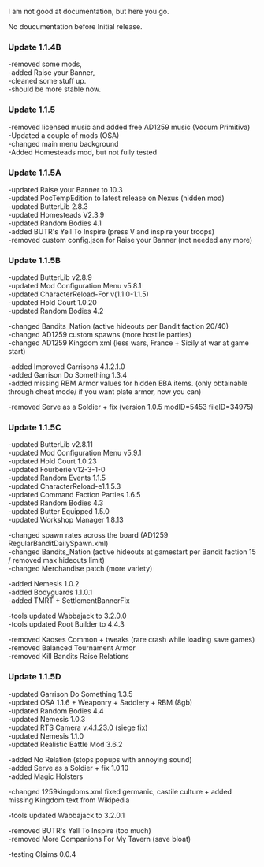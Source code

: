 I am not good at documentation, but here you go.

No doucumentation before Initial release.

### Update 1.1.4B   
-removed some mods,    
-added Raise your Banner,    
-cleaned some stuff up.   
-should be more stable now.   

###  Update 1.1.5   
-removed licensed music and added free AD1259 music (Vocum Primitiva)  
-Updated a couple of mods (OSA)   
-changed main menu background    
-Added Homesteads mod, but not fully tested    

###  Update 1.1.5A   
-updated Raise your Banner to 10.3   
-updated PocTempEdition to latest release on Nexus (hidden mod)   
-updated ButterLib 2.8.3    
-updated Homesteads V2.3.9  
-updated Random Bodies 4.1    
-added BUTR's Yell To Inspire (press V and inspire your troops)   
-removed custom config.json for Raise your Banner (not needed any more)

###  Update 1.1.5B    
-updated ButterLib v2.8.9    
-updated Mod Configuration Menu v5.8.1   
-updated CharacterReload-For v(1.1.0-1.1.5)   
-updated Hold Court 1.0.20   
-updated Random Bodies 4.2    
   
-changed Bandits_Nation (active hideouts per Bandit faction 20/40)     
-changed AD1259 custom spawns (more hostile parties)      
-changed AD1259 Kingdom xml (less wars, France + Sicily at war at game start)   

-added Improved Garrisons 4.1.2.1.0     
-added Garrison Do Something 1.3.4     
-added missing RBM Armor values for hidden EBA items. (only obtainable through cheat mode/ if you want plate armor, now you can)          

-removed Serve as a Soldier + fix (version 1.0.5 modID=5453 fileID=34975)  

### Update 1.1.5C   
-updated ButterLib v2.8.11      
-updated Mod Configuration Menu v5.9.1     
-updated Hold Court 1.0.23     
-updated Fourberie v12-3-1-0   
-updated Random Events 1.1.5  
-updated CharacterReload-e1.1.5.3  
-updated Command Faction Parties 1.6.5     
-updated Random Bodies 4.3  
-updated Butter Equipped 1.5.0   
-updated Workshop Manager 1.8.13

-changed spawn rates across the board (AD1259 RegularBanditDailySpawn.xml)    
-changed Bandits_Nation (active hideouts at gamestart per Bandit faction 15 / removed max hideouts limit)   
-changed Merchandise patch (more variety)
      
-added Nemesis 1.0.2      
-added Bodyguards 1.1.0.1    
-added TMRT + SettlementBannerFix    

-tools updated Wabbajack to 3.2.0.0    
-tools updated Root Builder to 4.4.3    

-removed Kaoses Common + tweaks (rare crash while loading save games)    
-removed Balanced Tournament Armor    
-removed Kill Bandits Raise Relations  

### Update 1.1.5D  
-updated Garrison Do Something 1.3.5   
-updated OSA 1.1.6 + Weaponry + Saddlery + RBM (8gb)  
-updated Random Bodies 4.4  
-updated Nemesis 1.0.3   
-updated RTS Camera v.4.1.23.0 (siege fix)  
-updated Nemesis 1.1.0   
-updated Realistic Battle Mod 3.6.2  
   
-added No Relation (stops popups with annoying sound)    
-added Serve as a Soldier + fix 1.0.10  
-added Magic Holsters   
   
-changed 1259kingdoms.xml fixed germanic, castile culture + added missing Kingdom text from Wikipedia
   
-tools updated Wabbajack to 3.2.0.1   

-removed BUTR's Yell To Inspire (too much)   
-removed More Companions For My Tavern (save bloat)   

-testing Claims 0.0.4    
